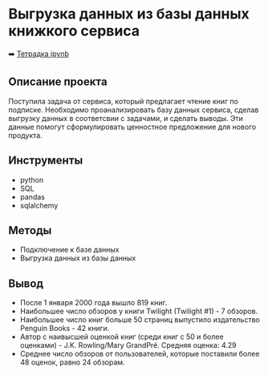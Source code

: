 # Выгрузка данных из базы данных книжкого сервиса

➡️ [Тетрадка ipynb](https://github.com/mechfil/Portfolio/blob/main/Book%20service%20database/Book%20service%20database.ipynb)

## Описание проекта
Поступила задача от сервиса, который предлагает чтение книг по подписке. Необходимо проанализировать базу данных сервиса, cделав выгрузку данных в соответсвии с задачами, и сделать выводы. Эти данные помогут сформулировать ценностное предложение для нового продукта.

## Инструменты
- python
- SQL
- pandas
- sqlalchemy

## Методы
- Подключение к базе данных
- Выгрузка данных из базы данных

## Вывод
- После 1 января 2000 года вышло 819 книг.
- Наибольшее число обзоров у книги Twilight (Twilight #1) - 7 обзоров.
- Наибольшее число книг больше 50 страниц выпустило издательство Penguin Books - 42 книги.
- Автор с наивысшей оценкой книг (среди книг с 50 и более оценками) - J.K. Rowling/Mary GrandPré. Средняя оценка: 4.29
- Среднее число обзоров от пользователей, которые поставили более 48 оценок, равно 24 обзорам.